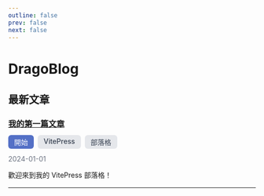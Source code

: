 ```yaml
---
outline: false
prev: false
next: false
---
```


# DragoBlog

## 最新文章

### [我的第一篇文章](/posts/first-post.md)

<div class="article-tags">
  <a href="/tags?tag=開始" class="tag tag-primary">開始</a>
  <a href="/tags?tag=VitePress" class="tag tag-secondary">VitePress</a>
  <a href="/tags?tag=部落格" class="tag tag-secondary">部落格</a>
</div>

2024-01-01

歡迎來到我的 VitePress 部落格！

<style>
.article-tags {
  margin: 12px 0;
  display: flex;
  flex-wrap: wrap;
  gap: 8px;
}

.tag {
  display: inline-block;
  padding: 4px 12px;
  border-radius: 6px;
  font-size: 14px;
  font-weight: 500;
  text-decoration: none;
  border: none;
  transition: opacity 0.2s ease;
}

.tag:hover {
  opacity: 0.8;
  text-decoration: none;
}

.tag-primary {
  background-color: #5470c6;
  color: white;
}

.tag-secondary {
  background-color: #e5e7eb;
  color: #374151;
}

/* 深色模式支援 */
.dark .tag-secondary {
  background-color: #374151;
  color: #d1d5db;
}

/* 文章標題樣式調整 */
h3 {
  margin-bottom: 8px;
}

h3 + .article-tags + p {
  margin-top: 8px;
  color: #6b7280;
  font-size: 14px;
}

h3 + .article-tags + p + p {
  margin-top: 12px;
  line-height: 1.6;
}

/* 隱藏底部的 Next/Prev 導航 */
.pager-link {
  display: none !important;
}

.VPDocFooter {
  display: none !important;
}
</style>

---